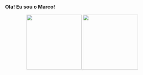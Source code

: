 ### Ola! Eu sou o Marco!

<div align="center">
  <a href="https://github.com/marcomf">
  <img height="180em" src="https://github-readme-stats.vercel.app/api?username=marcomf&show_icons=true&theme=dark&include_all_commits=true&count_private=true"/>
  <img height="180em" src="https://github-readme-stats.vercel.app/api/top-langs/?username=marcomf&layout=compact&langs_count=7&theme=dark"/>
</div>
